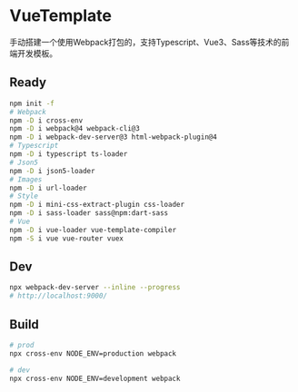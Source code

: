 # VueTemplate

手动搭建一个使用Webpack打包的，支持Typescript、Vue3、Sass等技术的前端开发模板。

## Ready

```bash
npm init -f
# Webpack
npm -D i cross-env
npm -D i webpack@4 webpack-cli@3
npm -D i webpack-dev-server@3 html-webpack-plugin@4
# Typescript
npm -D i typescript ts-loader
# Json5
npm -D i json5-loader
# Images
npm -D i url-loader
# Style
npm -D i mini-css-extract-plugin css-loader
npm -D i sass-loader sass@npm:dart-sass
# Vue
npm -D i vue-loader vue-template-compiler
npm -S i vue vue-router vuex
```

## Dev

```bash
npx webpack-dev-server --inline --progress
# http://localhost:9000/
```

## Build

```bash
# prod
npx cross-env NODE_ENV=production webpack

# dev
npx cross-env NODE_ENV=development webpack
```
